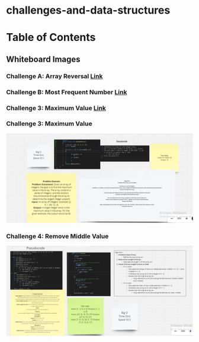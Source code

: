 # challenges-and-data-structures

# Table of Contents

## Whiteboard Images

### Challenge A: Array Reversal  [Link](https://github.com/Abed1313/challenges-and-data-structures/blob/main/whiteboard-challenges/assest/S-1.PNG)


### Challenge B: Most Frequent Number [Link](https://github.com/Abed1313/challenges-and-data-structures/blob/main/whiteboard-challenges/assest/S-2.PNG) 

### Challenge 3: Maximum Value [Link](https://github.com/Abed1313/challenges-and-data-structures/blob/main/whiteboard-challenges/assest/C3.PNG) 



### Challenge 3: Maximum Value
![Maximum Value](./whiteboard-challenges/assest/C3.PNG) 

### Challenge 4: Remove Middle Value
![Remove Middle Value](./whiteboard-challenges/assest/F4.PNG)

